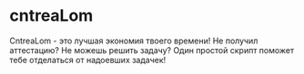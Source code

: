 # cntreaLom
CntreaLom - это лучшая экономия твоего времени! Не получил аттестацию? Не можешь решить задачу? Один простой скрипт поможет тебе отделаться от надоевших задачек!
